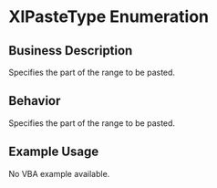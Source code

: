 # XlPasteType Enumeration

## Business Description
Specifies the part of the range to be pasted.

## Behavior
Specifies the part of the range to be pasted.

## Example Usage
No VBA example available.